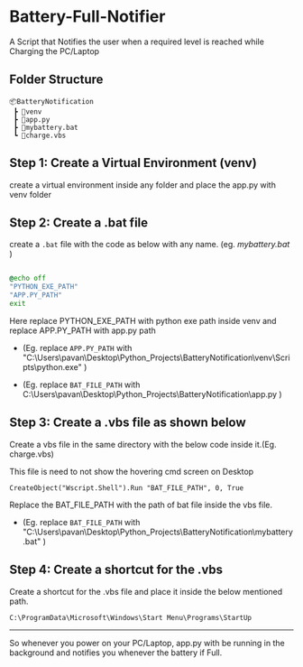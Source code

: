# Battery-Full-Notifier
A Script that Notifies the user when a required level is reached while Charging the PC/Laptop


## Folder Structure
```
📦BatteryNotification
 ┣ 📂venv
 ┣ 📜app.py
 ┣ 📜mybattery.bat
 ┗ 📜charge.vbs
 ```

## Step 1: Create a Virtual Environment (venv)

create a virtual environment inside any folder and place the app.py with venv folder

## Step 2: Create a <b>.bat</b> file

create a ```.bat``` file with the code as below with any name. (eg. <i>mybattery.bat</i> )
```bat

@echo off
"PYTHON_EXE_PATH"
"APP.PY_PATH"
exit

```
Here replace PYTHON_EXE_PATH with python exe path inside venv and replace APP.PY_PATH with app.py path 

- (Eg. replace `APP.PY_PATH` with "C:\Users\pavan\Desktop\Python_Projects\BatteryNotification\venv\Scripts\python.exe" )


- (Eg. replace `BAT_FILE_PATH` with C:\Users\pavan\Desktop\Python_Projects\BatteryNotification\app.py )

## Step 3: Create a .vbs file as shown below 
Create a vbs file in the same directory with the below code inside it.(Eg. charge.vbs)

This file is need to not show the hovering cmd screen on Desktop

```vbs
CreateObject("Wscript.Shell").Run "BAT_FILE_PATH", 0, True
```

Replace the BAT_FILE_PATH with the path of bat file inside the vbs file.

- (Eg. replace `BAT_FILE_PATH` with "C:\Users\pavan\Desktop\Python_Projects\BatteryNotification\mybattery.bat" )


## Step 4: Create a shortcut for the .vbs
Create a shortcut for the .vbs file and place it inside the below mentioned path.

`C:\ProgramData\Microsoft\Windows\Start Menu\Programs\StartUp`

---

So whenever you power on your PC/Laptop, app.py with be running in the background and notifies you whenever the battery if Full.
